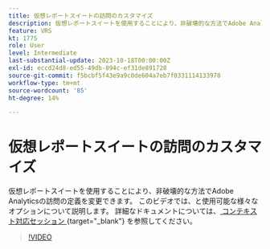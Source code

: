 ```yaml
---
title: 仮想レポートスイートの訪問のカスタマイズ
description: 仮想レポートスイートを使用することにより、非破壊的な方法でAdobe Analyticsの訪問の定義を変更できます。 このビデオでは、と使用可能な様々なオプションについて説明します。
feature: VRS
kt: 1775
role: User
level: Intermediate
last-substantial-update: 2023-10-18T00:00:00Z
exl-id: eccd24d8-ed55-49db-894c-ef31de891728
source-git-commit: f5bcbf5f43e9a9c0de604a7eb7f0331114133978
workflow-type: tm+mt
source-wordcount: '85'
ht-degree: 14%

---
```


# 仮想レポートスイートの訪問のカスタマイズ

仮想レポートスイートを使用することにより、非破壊的な方法でAdobe Analyticsの訪問の定義を変更できます。 このビデオでは、と使用可能な様々なオプションについて説明します。 詳細なドキュメントについては、[ コンテキスト対応セッション ](https://experienceleague.adobe.com/docs/analytics/components/virtual-report-suites/vrs-mobile-visit-processing.html?lang=ja){target="_blank"} を参照してください。

>[!VIDEO](https://video.tv.adobe.com/v/3428475/?quality=12&learn=on&captions=jpn)
